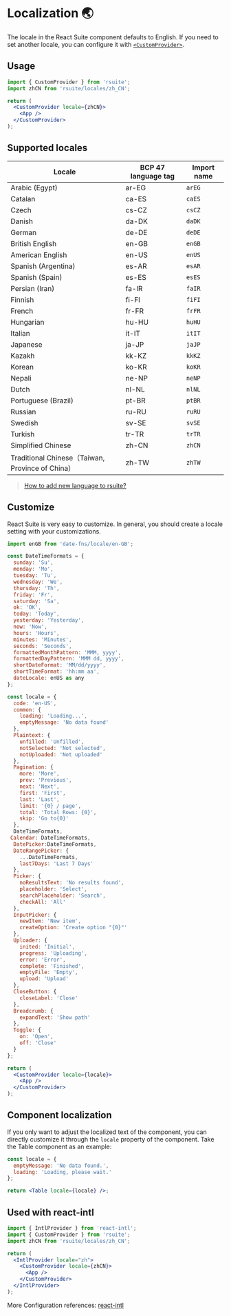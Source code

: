 # Localization 🌏

The locale in the React Suite component defaults to English. If you need to set another locale, you can configure it with [`<CustomProvider>`](/components/custom-provider/).

## Usage

```jsx
import { CustomProvider } from 'rsuite';
import zhCN from 'rsuite/locales/zh_CN';

return (
  <CustomProvider locale={zhCN}>
    <App />
  </CustomProvider>
);
```

<!--{include:`example.md`}-->

## Supported locales

| Locale                                           | BCP 47 language tag | Import name |
| ------------------------------------------------ | ------------------- | ----------- |
| Arabic (Egypt)                                   | ar-EG               | `arEG`      |
| Catalan                                          | ca-ES               | `caES`      |
| Czech                                            | cs-CZ               | `csCZ`      |
| Danish                                           | da-DK               | `daDK`      |
| German                                           | de-DE               | `deDE`      |
| British English                                  | en-GB               | `enGB`      |
| American English                                 | en-US               | `enUS`      |
| Spanish (Argentina)                              | es-AR               | `esAR`      |
| Spanish (Spain)                                  | es-ES               | `esES`      |
| Persian (Iran)                                   | fa-IR               | `faIR`      |
| Finnish                                          | fi-FI               | `fiFI`      |
| French                                           | fr-FR               | `frFR`      |
| Hungarian                                        | hu-HU               | `huHU`      |
| Italian                                          | it-IT               | `itIT`      |
| Japanese                                         | ja-JP               | `jaJP`      |
| Kazakh                                           | kk-KZ               | `kkKZ`      |
| Korean                                           | ko-KR               | `koKR`      |
| Nepali                                           | ne-NP               | `neNP`      |
| Dutch                                            | nl-NL               | `nlNL`      |
| Portuguese (Brazil)                              | pt-BR               | `ptBR`      |
| Russian                                          | ru-RU               | `ruRU`      |
| Swedish                                          | sv-SE               | `svSE`      |
| Turkish                                          | tr-TR               | `trTR`      |
| Simplified Chinese                               | zh-CN               | `zhCN`      |
| Traditional Chinese（Taiwan, Province of China） | zh-TW               | `zhTW`      |

> [How to add new language to rsuite?](https://github.com/rsuite/rsuite/discussions/2927)

## Customize

React Suite is very easy to customize. In general, you should create a locale setting with your customizations.

```jsx
import enGB from 'date-fns/locale/en-GB';

const DateTimeFormats = {
  sunday: 'Su',
  monday: 'Mo',
  tuesday: 'Tu',
  wednesday: 'We',
  thursday: 'Th',
  friday: 'Fr',
  saturday: 'Sa',
  ok: 'OK',
  today: 'Today',
  yesterday: 'Yesterday',
  now: 'Now',
  hours: 'Hours',
  minutes: 'Minutes',
  seconds: 'Seconds',
  formattedMonthPattern: 'MMM, yyyy',
  formattedDayPattern: 'MMM dd, yyyy',
  shortDateFormat: 'MM/dd/yyyy',
  shortTimeFormat: 'hh:mm aa',
  dateLocale: enUS as any
};

const locale = {
  code: 'en-US',
  common: {
    loading: 'Loading...',
    emptyMessage: 'No data found'
  },
  Plaintext: {
    unfilled: 'Unfilled',
    notSelected: 'Not selected',
    notUploaded: 'Not uploaded'
  },
  Pagination: {
    more: 'More',
    prev: 'Previous',
    next: 'Next',
    first: 'First',
    last: 'Last',
    limit: '{0} / page',
    total: 'Total Rows: {0}',
    skip: 'Go to{0}'
  },
  DateTimeFormats,
 Calendar: DateTimeFormats,
  DatePicker:DateTimeFormats,
  DateRangePicker: {
    ...DateTimeFormats,
    last7Days: 'Last 7 Days'
  },
  Picker: {
    noResultsText: 'No results found',
    placeholder: 'Select',
    searchPlaceholder: 'Search',
    checkAll: 'All'
  },
  InputPicker: {
    newItem: 'New item',
    createOption: 'Create option "{0}"'
  },
  Uploader: {
    inited: 'Initial',
    progress: 'Uploading',
    error: 'Error',
    complete: 'Finished',
    emptyFile: 'Empty',
    upload: 'Upload'
  },
  CloseButton: {
    closeLabel: 'Close'
  },
  Breadcrumb: {
    expandText: 'Show path'
  },
  Toggle: {
    on: 'Open',
    off: 'Close'
  }
};

return (
  <CustomProvider locale={locale}>
    <App />
  </CustomProvider>
);
```

## Component localization

If you only want to adjust the localized text of the component, you can directly customize it through the `locale` property of the component. Take the Table component as an example:

```jsx
const locale = {
  emptyMessage: 'No data found.',
  loading: 'Loading, please wait.'
};

return <Table locale={locale} />;
```

<!--{include:(guide/i18n/fragments/locales.md)}-->

## Used with react-intl

```jsx
import { IntlProvider } from 'react-intl';
import { CustomProvider } from 'rsuite';
import zhCN from 'rsuite/locales/zh_CN';

return (
  <IntlProvider locale="zh">
    <CustomProvider locale={zhCN}>
      <App />
    </CustomProvider>
  </IntlProvider>
);
```

More Configuration references: [react-intl](https://github.com/yahoo/react-intl)
